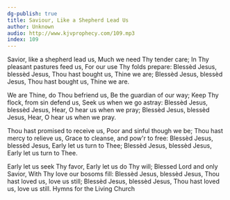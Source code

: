```yaml
---
dg-publish: true
title: Saviour, Like a Shepherd Lead Us
author: Unknown
audio: http://www.kjvprophecy.com/109.mp3
index: 109
---
```


Savior, like a shepherd lead us,
Much we need Thy tender care;
In Thy pleasant pastures feed us,
For our use Thy folds prepare:
Blessèd Jesus, blessèd Jesus,
Thou hast bought us, Thine we are;
Blessèd Jesus, blessèd Jesus,
Thou hast bought us, Thine we are.

We are Thine, do Thou befriend us,
Be the guardian of our way;
Keep Thy flock, from sin defend us,
Seek us when we go astray:
Blessèd Jesus, blessèd Jesus,
Hear, O hear us when we pray;
Blessèd Jesus, blessèd Jesus,
Hear, O hear us when we pray.

Thou hast promised to receive us,
Poor and sinful though we be;
Thou hast mercy to relieve us,
Grace to cleanse, and pow'r to free:
Blessèd Jesus, blessèd Jesus,
Early let us turn to Thee;
Blessèd Jesus, blessèd Jesus,
Early let us turn to Thee.

Early let us seek Thy favor,
Early let us do Thy will;
Blessed Lord and only Savior,
With Thy love our bosoms fill:
Blessèd Jesus, blessèd Jesus,
Thou hast loved us, love us still;
Blessèd Jesus, blessèd Jesus,
Thou hast loved us, love us still.
Hymns for the Living Church